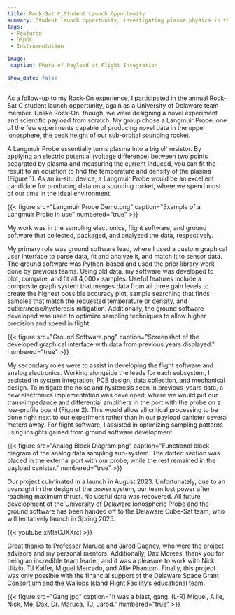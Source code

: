```yaml
---
title: Rock-Sat C Student Launch Opportunity
summary: Student launch opportunity, investigating plasma physics in the upper ionosphere.
tags:
 - Featured
 - DSpOC
 - Instrumentation

image:
 caption: Photo of Payload at Flight Integration

show_date: false
---
```


As a follow-up to my Rock-On experience, I participated in the annual Rock-Sat C student launch opportunity, again as a University of Delaware team member. Unlike Rock-On, though, we were designing a novel experiment and scientific payload from scratch. My group chose a Langmuir Probe, one of the few experiments capable of producing novel data in the upper ionosphere, the peak height of our sub-orbital sounding rocket.

A Langmuir Probe essentially turns plasma into a big ol' resistor. By applying an electric potential (voltage difference) between two points separated by plasma and measuring the current induced, you can fit the result to an equation to find the temperature and density of the plasma (Figure 1). As an in-situ device, a Langmuir Probe would be an excellent candidate for producing data on a sounding rocket, where we spend most of our time in the ideal environment.

{{< figure src="Langmuir Probe Demo.png" caption="Example of a Langmuir Probe in use" numbered="true" >}}

My work was in the sampling electronics, flight software, and ground software that collected, packaged, and analyzed the data, respectively.

My primary role was ground software lead, where I used a custom graphical user interface to parse data, fit and analyze it, and match it to sensor data. The ground software was Python-based and used the prior library work done by previous teams. Using old data, my software was developed to plot, compare, and fit all 4,000+ samples. Useful features include a composite graph system that merges data from all three gain levels to create the highest possible accuracy plot, sample searching that finds samples that match the requested temperature or density, and outlier/noise/hysteresis mitigation. Additionally, the ground software developed was used to optimize sampling techniques to allow higher precision and speed in flight.

{{< figure src="Ground Software.png" caption="Screenshot of the developed graphical interface with data from previous years displayed." numbered="true" >}}

My secondary roles were to assist in developing the flight software and analog electronics. Working alongside the leads for each subsystem, I assisted in system integration, PCB design, data collection, and mechanical design. To mitigate the noise and hysteresis seen in previous-years data, a new electronics implementation was developed, where we would put our trans-impedance and differential amplifiers in the port with the probe on a low-profile board (Figure 2). This would allow all critical processing to be done right next to our experiment rather than in our payload canister several meters away. For flight software, I assisted in optimizing sampling patterns using insights gained from ground software development.

{{< figure src="Analog Block Diagram.png" caption="Functional block diagram of the analog data sampling sub-system. The dotted section was placed in the external port with our probe, while the rest remained in the payload canister." numbered="true" >}}

Our project culminated in a launch in August 2023. Unfortunately, due to an oversight in the design of the power system, our team lost power after reaching maximum thrust. No useful data was recovered. All future development of the University of Delaware Ionospheric Probe and the ground software has been handed off to the Delaware Cube-Sat team, who will tentatively launch in Spring 2025.

{{< youtube xMIaCJXXrcI >}}

Great thanks to Professor Maruca and Jarod Dagney, who were the project advisors and my personal mentors. Additionally, Dax Moreas, thank you for being an incredible team leader, and it was a pleasure to work with Nick Ulizio, TJ Kaifer, Miguel Mercado, and Allie Phantom. Finally, this project was only possible with the financial support of the Delaware Space Grant Consortium and the Wallops Island Flight Facility’s educational team.

{{< figure src="Gang.jpg" caption="It was a blast, gang. (L-R) Miguel, Allie, Nick, Me, Dax, Dr. Maruca, TJ, Jarod." numbered="true" >}}
